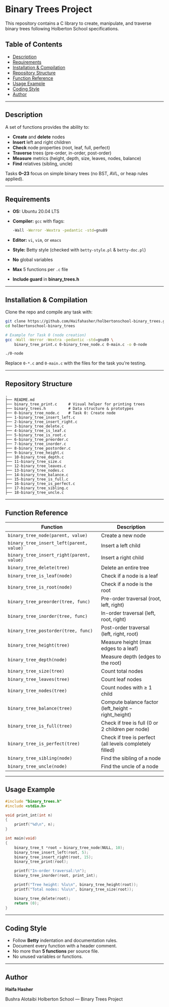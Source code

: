 # Binary Trees Project

This repository contains a C library to create, manipulate, and traverse binary trees following Holberton School specifications.

## Table of Contents

* [Description](#description)
* [Requirements](#requirements)
* [Installation & Compilation](#installation--compilation)
* [Repository Structure](#repository-structure)
* [Function Reference](#function-reference)
* [Usage Example](#usage-example)
* [Coding Style](#coding-style)
* [Author](#author)

---

## Description

A set of functions provides the ability to:

* **Create** and **delete** nodes
* **Insert** left and right children
* **Check** node properties (root, leaf, full, perfect)
* **Traverse** trees (pre-order, in-order, post-order)
* **Measure** metrics (height, depth, size, leaves, nodes, balance)
* **Find** relatives (sibling, uncle)

Tasks **0–23** focus on simple binary trees (no BST, AVL, or heap rules applied).

---

## Requirements

* **OS:** Ubuntu 20.04 LTS
* **Compiler:** `gcc` with flags:

  ```bash
  -Wall -Werror -Wextra -pedantic -std=gnu89
  ```
* **Editor:** `vi`, `vim`, or `emacs`
* **Style:** Betty style (checked with `betty-style.pl` & `betty-doc.pl`)
* **No** global variables
* **Max** 5 functions per `.c` file
* **Include guard** in **binary\_trees.h**

---

## Installation & Compilation

Clone the repo and compile any task with:

```bash
git clone https://github.com/Haifahasher/holbertonschool-binary_trees.git
cd holbertonschool-binary_trees

# Example for Task 0 (node creation)
gcc -Wall -Werror -Wextra -pedantic -std=gnu89 \
    binary_tree_print.c 0-binary_tree_node.c 0-main.c -o 0-node

./0-node
```

Replace `0-*.c` and `0-main.c` with the files for the task you're testing.

---

## Repository Structure

```
.
├── README.md
├── binary_tree_print.c     # Visual helper for printing trees
├── binary_trees.h          # Data structure & prototypes
├── 0-binary_tree_node.c    # Task 0: Create node
├── 1-binary_tree_insert_left.c
├── 2-binary_tree_insert_right.c
├── 3-binary_tree_delete.c
├── 4-binary_tree_is_leaf.c
├── 5-binary_tree_is_root.c
├── 6-binary_tree_preorder.c
├── 7-binary_tree_inorder.c
├── 8-binary_tree_postorder.c
├── 9-binary_tree_height.c
├── 10-binary_tree_depth.c
├── 11-binary_tree_size.c
├── 12-binary_tree_leaves.c
├── 13-binary_tree_nodes.c
├── 14-binary_tree_balance.c
├── 15-binary_tree_is_full.c
├── 16-binary_tree_is_perfect.c
├── 17-binary_tree_sibling.c
├── 18-binary_tree_uncle.c
```

---

## Function Reference

| Function                                  | Description                                             |
| ----------------------------------------- | ------------------------------------------------------- |
| `binary_tree_node(parent, value)`         | Create a new node                                       |
| `binary_tree_insert_left(parent, value)`  | Insert a left child                                     |
| `binary_tree_insert_right(parent, value)` | Insert a right child                                    |
| `binary_tree_delete(tree)`                | Delete an entire tree                                   |
| `binary_tree_is_leaf(node)`               | Check if a node is a leaf                               |
| `binary_tree_is_root(node)`               | Check if a node is the root                             |
| `binary_tree_preorder(tree, func)`        | Pre-order traversal (root, left, right)                 |
| `binary_tree_inorder(tree, func)`         | In-order traversal (left, root, right)                  |
| `binary_tree_postorder(tree, func)`       | Post-order traversal (left, right, root)                |
| `binary_tree_height(tree)`                | Measure height (max edges to a leaf)                    |
| `binary_tree_depth(node)`                 | Measure depth (edges to the root)                       |
| `binary_tree_size(tree)`                  | Count total nodes                                       |
| `binary_tree_leaves(tree)`                | Count leaf nodes                                        |
| `binary_tree_nodes(tree)`                 | Count nodes with ≥ 1 child                              |
| `binary_tree_balance(tree)`               | Compute balance factor (left\_height − right\_height)   |
| `binary_tree_is_full(tree)`               | Check if tree is full (0 or 2 children per node)        |
| `binary_tree_is_perfect(tree)`            | Check if tree is perfect (all levels completely filled) |
| `binary_tree_sibling(node)`               | Find the sibling of a node                              |
| `binary_tree_uncle(node)`                 | Find the uncle of a node                                |

---

## Usage Example

```c
#include "binary_trees.h"
#include <stdio.h>

void print_int(int n)
{
    printf("%d\n", n);
}

int main(void)
{
    binary_tree_t *root = binary_tree_node(NULL, 10);
    binary_tree_insert_left(root, 5);
    binary_tree_insert_right(root, 15);
    binary_tree_print(root);

    printf("In-order traversal:\n");
    binary_tree_inorder(root, print_int);

    printf("Tree height: %lu\n", binary_tree_height(root));
    printf("Total nodes: %lu\n", binary_tree_size(root));

    binary_tree_delete(root);
    return (0);
}
```

---

## Coding Style

* Follow **Betty** indentation and documentation rules.
* Document every function with a header comment.
* No more than **5 functions** per source file.
* No unused variables or functions.

---

## Author

**Haifa Hasher**

Bushra Alotaibi
Holberton School — Binary Trees Project
